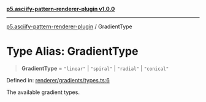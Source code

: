 [**p5.asciify-pattern-renderer-plugin v1.0.0**](../README.md)

***

[p5.asciify-pattern-renderer-plugin](../README.md) / GradientType

# Type Alias: GradientType

> **GradientType** = `"linear"` \| `"spiral"` \| `"radial"` \| `"conical"`

Defined in: [renderer/gradients/types.ts:6](https://github.com/humanbydefinition/p5.asciify-pattern-renderer-plugin/blob/78587b3ed9c9440a400d453e44e7d55e63d8c70c/src/plugin/renderer/gradients/types.ts#L6)

The available gradient types.
